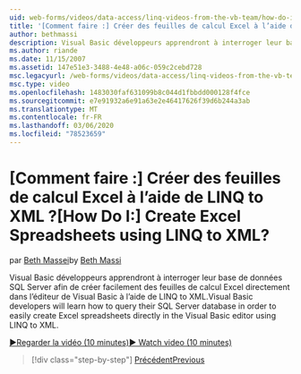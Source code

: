 ```yaml
---
uid: web-forms/videos/data-access/linq-videos-from-the-vb-team/how-do-i-create-excel-spreadsheets-using-linq-to-xml
title: '[Comment faire :] Créer des feuilles de calcul Excel à l’aide de LINQ to XML ? | Microsoft Docs'
author: bethmassi
description: Visual Basic développeurs apprendront à interroger leur base de données SQL Server afin de créer facilement des feuilles de calcul Excel directement dans l’éditeur de Visual Basic...
ms.author: riande
ms.date: 11/15/2007
ms.assetid: 147e51e3-3488-4e48-a06c-059c2cebd728
msc.legacyurl: /web-forms/videos/data-access/linq-videos-from-the-vb-team/how-do-i-create-excel-spreadsheets-using-linq-to-xml
msc.type: video
ms.openlocfilehash: 1483030faf631099b8c044d1fbbdd000128f4fce
ms.sourcegitcommit: e7e91932a6e91a63e2e46417626f39d6b244a3ab
ms.translationtype: MT
ms.contentlocale: fr-FR
ms.lasthandoff: 03/06/2020
ms.locfileid: "78523659"
---
```

# <a name="how-do-i-create-excel-spreadsheets-using-linq-to-xml"></a><span data-ttu-id="0ee70-104">[Comment faire :] Créer des feuilles de calcul Excel à l’aide de LINQ to XML ?</span><span class="sxs-lookup"><span data-stu-id="0ee70-104">[How Do I:] Create Excel Spreadsheets using LINQ to XML?</span></span>

<span data-ttu-id="0ee70-105">par [Beth Massei](https://github.com/bethmassi)</span><span class="sxs-lookup"><span data-stu-id="0ee70-105">by [Beth Massi](https://github.com/bethmassi)</span></span>

<span data-ttu-id="0ee70-106">Visual Basic développeurs apprendront à interroger leur base de données SQL Server afin de créer facilement des feuilles de calcul Excel directement dans l’éditeur de Visual Basic à l’aide de LINQ to XML.</span><span class="sxs-lookup"><span data-stu-id="0ee70-106">Visual Basic developers will learn how to query their SQL Server database in order to easily create Excel spreadsheets directly in the Visual Basic editor using LINQ to XML.</span></span>

[<span data-ttu-id="0ee70-107">&#9654;Regarder la vidéo (10 minutes)</span><span class="sxs-lookup"><span data-stu-id="0ee70-107">&#9654; Watch video (10 minutes)</span></span>](https://channel9.msdn.com/Blogs/ASP-NET-Site-Videos/how-do-i-create-excel-spreadsheets-using-linq-to-xml)

> [!div class="step-by-step"]
> [<span data-ttu-id="0ee70-108">Précédent</span><span class="sxs-lookup"><span data-stu-id="0ee70-108">Previous</span></span>](how-do-i-create-xml-documents-from-sql-data.md)
